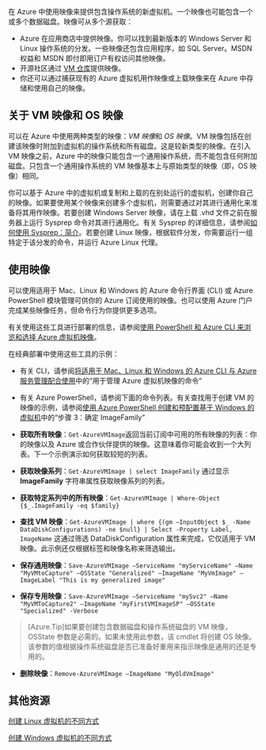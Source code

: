 在 Azure 中使用映像来提供包含操作系统的新虚拟机。一个映像也可能包含一个或多个数据磁盘。映像可从多个源获取：

-	Azure 在应用商店中提供映像。你可以找到最新版本的 Windows Server 和 Linux 操作系统的分发。一些映像还包含应用程序，如 SQL Server。MSDN 权益和 MSDN 即付即用订户有权访问其他映像。
-	开源社区通过 [VM 仓库](http://vmdepot.msopentech.com/List/Index)提供映像。
-	你还可以通过捕获现有的 Azure 虚拟机用作映像或上载映像来在 Azure 中存储和使用自己的映像。

## 关于 VM 映像和 OS 映像

可以在 Azure 中使用两种类型的映像：*VM 映像*和 *OS 映像*。VM 映像包括在创建该映像时附加到虚拟机的操作系统和所有磁盘。这是较新类型的映像。在引入 VM 映像之前，Azure 中的映像只能包含一个通用操作系统，而不能包含任何附加磁盘。只包含一个通用操作系统的 VM 映像基本上与原始类型的映像（即，OS 映像）相同。

你可以基于 Azure 中的虚拟机或复制和上载的在别处运行的虚拟机，创建你自己的映像。如果要使用某个映像来创建多个虚拟机，则需要通过对其进行通用化来准备将其用作映像。若要创建 Windows Server 映像，请在上载 .vhd 文件之前在服务器上运行 Sysprep 命令对其进行通用化。有关 Sysprep 的详细信息，请参阅[如何使用 Sysprep：简介](https://technet.microsoft.com/zh-cn/library/bb457073.aspx)。若要创建 Linux 映像，根据软件分发，你需要运行一组特定于该分发的命令，并运行 Azure Linux 代理。

## 使用映像

可以使用适用于 Mac、Linux 和 Windows 的 Azure 命令行界面 (CLI) 或 Azure PowerShell 模块管理可供你的 Azure 订阅使用的映像。也可以使用 Azure 门户完成某些映像任务，但命令行为你提供更多选项。

有关使用这些工具进行部署的信息，请参阅[使用 PowerShell 和 Azure CLI 来浏览和选择 Azure 虚拟机映像](/documentation/articles/virtual-machines-linux-cli-ps-findimage)。

在经典部署中使用这些工具的示例：

- 有关 CLI，请参阅[将适用于 Mac、Linux 和 Windows 的 Azure CLI 与 Azure 服务管理配合使用](/documentation/articles/virtual-machines-command-line-tools)中的“用于管理 Azure 虚拟机映像的命令”
- 有关 Azure PowerShell，请参阅下面的命令列表。有关查找用于创建 VM 的映像的示例，请参阅[使用 Azure PowerShell 创建和预配置基于 Windows 的虚拟机](/documentation/articles/virtual-machines-windows-classic-create-powershell)中的“步骤 3：确定 ImageFamily”

-	**获取所有映像**：`Get-AzureVMImage`返回当前订阅中可用的所有映像的列表：你的映像以及 Azure 或合作伙伴提供的映像。这意味着你可能会收到一个大列表。下一个示例演示如何获取较短的列表。
-	**获取映像系列**：`Get-AzureVMImage | select ImageFamily` 通过显示 **ImageFamily** 字符串属性获取映像系列的列表。
-	**获取特定系列中的所有映像**：`Get-AzureVMImage | Where-Object {$_.ImageFamily -eq $family}`
-	**查找 VM 映像**：`Get-AzureVMImage | where {(gm –InputObject $_ -Name DataDiskConfigurations) -ne $null} | Select -Property Label, ImageName` 这通过筛选 DataDiskConfiguration 属性来完成，它仅适用于 VM 映像。此示例还仅根据标签和映像名称来筛选输出。
-	**保存通用映像**：`Save-AzureVMImage –ServiceName "myServiceName" –Name "MyVMtoCapture" –OSState "Generalized" –ImageName "MyVmImage" –ImageLabel "This is my generalized image"`
-	**保存专用映像**：`Save-AzureVMImage –ServiceName "mySvc2" –Name "MyVMToCapture2" –ImageName "myFirstVMImageSP" –OSState "Specialized" -Verbose`
>[Azure.Tip]如果要创建包含数据磁盘和操作系统磁盘的 VM 映像，OSState 参数是必需的。如果未使用此参数，该 cmdlet 将创建 OS 映像。该参数的值根据操作系统磁盘是否已准备好重用来指示映像是通用的还是专用的。
-	**删除映像**：`Remove-AzureVMImage –ImageName "MyOldVmImage"`

## 其他资源

[创建 Linux 虚拟机的不同方式](/documentation/articles/virtual-machines-linux-creation-choices)

[创建 Windows 虚拟机的不同方式](/documentation/articles/virtual-machines-windows-creation-choices)
